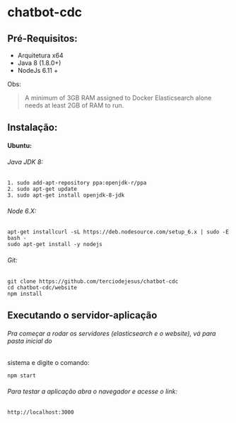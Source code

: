 # chatbot-cdc

## Pré-Requisitos:

- Arquitetura x64
- Java 8 (1.8.0+)
- NodeJs 6.11 +

Obs:
> A minimum of 3GB RAM assigned to Docker Elasticsearch alone needs at least 2GB of RAM to run.

## Instalação:

#### Ubuntu:

###### Java JDK 8:
```
1. sudo add-apt-repository ppa:openjdk-r/ppa
2. sudo apt-get update
3. sudo apt-get install openjdk-8-jdk
```

###### Node 6.X:
```
apt-get installcurl -sL https://deb.nodesource.com/setup_6.x | sudo -E bash -
sudo apt-get install -y nodejs
```

###### Git:
```
git clone https://github.com/terciodejesus/chatbot-cdc
cd chatbot-cdc/website
npm install
```

## Executando o servidor-aplicação

###### Pra começar a rodar os servidores (elasticsearch e o website), vá para pasta inicial do
sistema e digite o comando:

`npm start`

###### Para testar a aplicação abra o navegador e acesse o link:

`http://localhost:3000`
